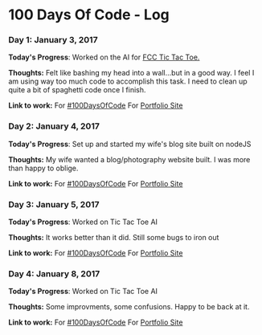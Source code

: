 # 100 Days Of Code - Log

### Day 1: January 3, 2017


**Today's Progress**: Worked on the AI for [FCC Tic Tac Toe.]( https://www.freecodecamp.com/challenges/build-a-tic-tac-toe-game)


**Thoughts:** Felt like bashing my head into a wall...but in a good way. I feel I am using way too much code to accomplish this task. I need to clean up quite a bit of spaghetti code once I finish.

**Link to work:** For [#100DaysOfCode](https://github.com/randallfine/100daysofcode-projects)
                  For [Portfolio Site](https://randallfine.github.io/)

### Day 2: January 4, 2017


**Today's Progress**: Set up and started my wife's blog site built on nodeJS


**Thoughts:** My wife wanted a blog/photography website built. I was more than happy to oblige.

**Link to work:** For [#100DaysOfCode](https://github.com/randallfine/100daysofcode-projects)
                  For [Portfolio Site](https://randallfine.github.io/)

### Day 3: January 5, 2017


**Today's Progress**: Worked on Tic Tac Toe AI


**Thoughts:** It works better than it did. Still some bugs to iron out

**Link to work:** For [#100DaysOfCode](https://github.com/randallfine/100daysofcode-projects)
                  For [Portfolio Site](https://randallfine.github.io/)  

### Day 4: January 8, 2017


**Today's Progress**: Worked on Tic Tac Toe AI


**Thoughts:** Some improvments, some confusions. Happy to be back at it.

**Link to work:** For [#100DaysOfCode](https://github.com/randallfine/100daysofcode-projects)
                  For [Portfolio Site](https://randallfine.github.io/)                                    
                  

